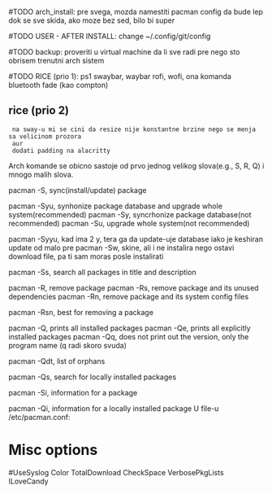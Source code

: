 #TODO arch_install:
     pre svega, mozda namestiti pacman config da bude lep dok se sve skida, ako moze bez sed, bilo bi super

#TODO USER - AFTER INSTALL:
     change ~/.config/git/config

#TODO backup:
     proveriti u virtual machine da li sve radi pre nego sto obrisem trenutni arch sistem

#TODO RICE (prio 1): ps1
     swaybar, waybar
     rofi, wofi, ona komanda
     bluetooth
     fade (kao compton)

## rice (prio 2)
     na sway-u mi se cini da resize nije konstantne brzine nego se menja sa velicinom prozora
     aur
     dodati padding na alacritty


Arch komande se obicno sastoje od prvo jednog velikog slova(e.g., S, R, Q) i mnogo malih slova.



pacman -S, sync(install/update) package

pacman -Syu, synhonize package database and upgrade whole system(recommended)
pacman -Sy, syncrhonize package database(not recommended)
pacman -Su, upgrade whole system(not recommended)

pacman -Syyu, kad ima 2 y, tera ga da update-uje database iako je keshiran update od malo pre
pacman -Sw, skine, ali i ne instalira nego ostavi download file, pa ti sam moras posle instalirati

pacman -Ss, search all packages in title and description

pacman -R, remove package
pacman -Rs, remove package and its unused dependencies
pacman -Rn, remove package and its system config files

pacman -Rsn, best for removing a package

pacman -Q, prints all installed packages
pacman -Qe, prints all explicitly installed packages
pacman -Qq, does not print out the version, only the program name (q radi skoro svuda)

pacman -Qdt, list of orphans

pacman -Qs, search for locally installed packages

pacman -Si, information for a package

pacman -Qi, information for a locally installed package
U file-u /etc/pacman.conf:

# Misc options
#UseSyslog
Color
TotalDownload
CheckSpace
VerbosePkgLists
ILoveCandy

